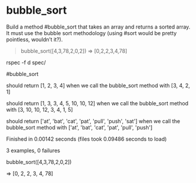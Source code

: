 # bubble_sort

Build a method #bubble_sort that takes an array and returns a sorted array. It must use the bubble sort methodology (using #sort would be pretty pointless, wouldn’t it?).
> bubble_sort([4,3,78,2,0,2])
=> [0,2,2,3,4,78]


rspec -f d spec/

#bubble_sort

  should return [1, 2, 3, 4] when we call the bubble_sort method with [3, 4, 2, 1]

  should return [1, 3, 3, 4, 5, 10, 10, 12] when we call the bubble_sort method with [3, 10, 10, 12, 3, 4, 1, 5]

  should return ['at', 'bat', 'cat', 'pat', 'pull', 'push', 'sat'] when we call the bubble_sort method 
  with ['at', 'bat', 'cat', 'pat', 'pull', 'push']


Finished in 0.00142 seconds (files took 0.09486 seconds to load)

3 examples, 0 failures

bubble_sort([4,3,78,2,0,2])


=> [0, 2, 2, 3, 4, 78]
